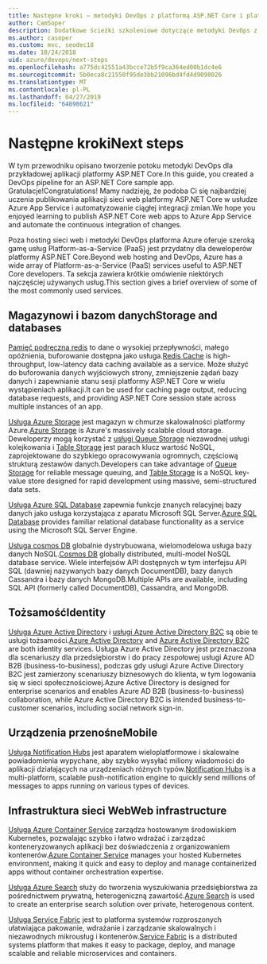 ```yaml
---
title: Następne kroki — metodyki DevOps z platformą ASP.NET Core i platformy Azure
author: CamSoper
description: Dodatkowe ścieżki szkoleniowe dotyczące metodyki DevOps z platformą ASP.NET Core i platformy Azure.
ms.author: casoper
ms.custom: mvc, seodec18
ms.date: 10/24/2018
uid: azure/devops/next-steps
ms.openlocfilehash: a775dc42551a43bcce72b5f9ca364ed00b1dc4e6
ms.sourcegitcommit: 5b0eca8c21550f95de3bb21096bd4fd4d9098026
ms.translationtype: MT
ms.contentlocale: pl-PL
ms.lasthandoff: 04/27/2019
ms.locfileid: "64898621"
---
```

# <a name="next-steps"></a><span data-ttu-id="f8853-103">Następne kroki</span><span class="sxs-lookup"><span data-stu-id="f8853-103">Next steps</span></span>

<span data-ttu-id="f8853-104">W tym przewodniku opisano tworzenie potoku metodyki DevOps dla przykładowej aplikacji platformy ASP.NET Core.</span><span class="sxs-lookup"><span data-stu-id="f8853-104">In this guide, you created a DevOps pipeline for an ASP.NET Core sample app.</span></span> <span data-ttu-id="f8853-105">Gratulacje!</span><span class="sxs-lookup"><span data-stu-id="f8853-105">Congratulations!</span></span> <span data-ttu-id="f8853-106">Mamy nadzieję, że podoba Ci się najbardziej uczenia publikowania aplikacji sieci web platformy ASP.NET Core w usłudze Azure App Service i automatyzowanie ciągłej integracji zmian.</span><span class="sxs-lookup"><span data-stu-id="f8853-106">We hope you enjoyed learning to publish ASP.NET Core web apps to Azure App Service and automate the continuous integration of changes.</span></span>

<span data-ttu-id="f8853-107">Poza hosting sieci web i metodyki DevOps platforma Azure oferuje szeroką gamę usług Platform-as-a-Service (PaaS) jest przydatny dla deweloperów platformy ASP.NET Core.</span><span class="sxs-lookup"><span data-stu-id="f8853-107">Beyond web hosting and DevOps, Azure has a wide array of Platform-as-a-Service (PaaS) services useful to ASP.NET Core developers.</span></span> <span data-ttu-id="f8853-108">Ta sekcja zawiera krótkie omówienie niektórych najczęściej używanych usług.</span><span class="sxs-lookup"><span data-stu-id="f8853-108">This section gives a brief overview of some of the most commonly used services.</span></span>

## <a name="storage-and-databases"></a><span data-ttu-id="f8853-109">Magazynowi i bazom danych</span><span class="sxs-lookup"><span data-stu-id="f8853-109">Storage and databases</span></span>

<span data-ttu-id="f8853-110">[Pamięć podręczna redis](/azure/redis-cache/) to dane o wysokiej przepływności, małego opóźnienia, buforowanie dostępna jako usługa.</span><span class="sxs-lookup"><span data-stu-id="f8853-110">[Redis Cache](/azure/redis-cache/) is high-throughput, low-latency data caching available as a service.</span></span> <span data-ttu-id="f8853-111">Może służyć do buforowania danych wyjściowych strony, zmniejszenie żądań bazy danych i zapewnianie stanu sesji platformy ASP.NET Core w wielu wystąpieniach aplikacji.</span><span class="sxs-lookup"><span data-stu-id="f8853-111">It can be used for caching page output, reducing database requests, and providing ASP.NET Core session state across multiple instances of an app.</span></span>

<span data-ttu-id="f8853-112">[Usługa Azure Storage](/azure/storage/) jest magazyn w chmurze skalowalności platformy Azure.</span><span class="sxs-lookup"><span data-stu-id="f8853-112">[Azure Storage](/azure/storage/) is Azure's massively scalable cloud storage.</span></span> <span data-ttu-id="f8853-113">Deweloperzy mogą korzystać z [usługi Queue Storage](/azure/storage/queues/storage-queues-introduction) niezawodnej usługi kolejkowania i [Table Storage](/azure/storage/tables/table-storage-overview) jest parach klucz wartość NoSQL, zaprojektowane do szybkiego opracowywania ogromnych, częściową strukturą zestawów danych.</span><span class="sxs-lookup"><span data-stu-id="f8853-113">Developers can take advantage of [Queue Storage](/azure/storage/queues/storage-queues-introduction) for reliable message queuing, and [Table Storage](/azure/storage/tables/table-storage-overview) is a NoSQL key-value store designed for rapid development using massive, semi-structured data sets.</span></span>

<span data-ttu-id="f8853-114">[Usługa Azure SQL Database](/azure/sql-database/) zapewnia funkcje znanych relacyjnej bazy danych jako usługa korzystająca z aparatu Microsoft SQL Server.</span><span class="sxs-lookup"><span data-stu-id="f8853-114">[Azure SQL Database](/azure/sql-database/) provides familiar relational database functionality as a service using the Microsoft SQL Server Engine.</span></span>

<span data-ttu-id="f8853-115">[Usługa cosmos DB](/azure/cosmos-db/) globalnie dystrybuowana, wielomodelowa usługa bazy danych NoSQL.</span><span class="sxs-lookup"><span data-stu-id="f8853-115">[Cosmos DB](/azure/cosmos-db/) globally distributed, multi-model NoSQL database service.</span></span> <span data-ttu-id="f8853-116">Wiele interfejsów API dostępnych w tym interfejsu API SQL (dawniej nazywanych bazy danych DocumentDB), bazy danych Cassandra i bazy danych MongoDB.</span><span class="sxs-lookup"><span data-stu-id="f8853-116">Multiple APIs are available, including SQL API (formerly called DocumentDB), Cassandra, and MongoDB.</span></span>

## <a name="identity"></a><span data-ttu-id="f8853-117">Tożsamość</span><span class="sxs-lookup"><span data-stu-id="f8853-117">Identity</span></span>

<span data-ttu-id="f8853-118">[Usługa Azure Active Directory](/azure/active-directory/) i [usługi Azure Active Directory B2C](/azure/active-directory-b2c/) są obie te usługi tożsamości.</span><span class="sxs-lookup"><span data-stu-id="f8853-118">[Azure Active Directory](/azure/active-directory/) and [Azure Active Directory B2C](/azure/active-directory-b2c/) are both identity services.</span></span> <span data-ttu-id="f8853-119">Usługa Azure Active Directory jest przeznaczona dla scenariuszy dla przedsiębiorstw i do pracy zespołowej usługi Azure AD B2B (business-to-business), podczas gdy usługi Azure Active Directory B2C jest zamierzony scenariuszy biznesowych do klienta, w tym logowania się w sieci społecznościowej.</span><span class="sxs-lookup"><span data-stu-id="f8853-119">Azure Active Directory is designed for enterprise scenarios and enables Azure AD B2B (business-to-business) collaboration, while Azure Active Directory B2C is intended business-to-customer scenarios, including social network sign-in.</span></span>

## <a name="mobile"></a><span data-ttu-id="f8853-120">Urządzenia przenośne</span><span class="sxs-lookup"><span data-stu-id="f8853-120">Mobile</span></span>

<span data-ttu-id="f8853-121">[Usługa Notification Hubs](/azure/notification-hubs/) jest aparatem wieloplatformowe i skalowalne powiadomienia wypychane, aby szybko wysyłać miliony wiadomości do aplikacji działających na urządzeniach różnych typów.</span><span class="sxs-lookup"><span data-stu-id="f8853-121">[Notification Hubs](/azure/notification-hubs/) is a multi-platform, scalable push-notification engine to quickly send millions of messages to apps running on various types of devices.</span></span>

## <a name="web-infrastructure"></a><span data-ttu-id="f8853-122">Infrastruktura sieci Web</span><span class="sxs-lookup"><span data-stu-id="f8853-122">Web infrastructure</span></span>

<span data-ttu-id="f8853-123">[Usługa Azure Container Service](/azure/aks/) zarządza hostowanym środowiskiem Kubernetes, pozwalając szybko i łatwo wdrażać i zarządzać konteneryzowanych aplikacji bez doświadczenia z organizowaniem kontenerów.</span><span class="sxs-lookup"><span data-stu-id="f8853-123">[Azure Container Service](/azure/aks/) manages your hosted Kubernetes environment, making it quick and easy to deploy and manage containerized apps without container orchestration expertise.</span></span>

<span data-ttu-id="f8853-124">[Usługa Azure Search](/azure/search/) służy do tworzenia wyszukiwania przedsiębiorstwa za pośrednictwem prywatną, heterogeniczną zawartość.</span><span class="sxs-lookup"><span data-stu-id="f8853-124">[Azure Search](/azure/search/) is used to create an enterprise search solution over private, heterogenous content.</span></span>

<span data-ttu-id="f8853-125">[Usługa Service Fabric](/azure/service-fabric/) jest to platforma systemów rozproszonych ułatwiająca pakowanie, wdrażanie i zarządzanie skalowalnych i niezawodnych mikrousług i kontenerów.</span><span class="sxs-lookup"><span data-stu-id="f8853-125">[Service Fabric](/azure/service-fabric/) is a distributed systems platform that makes it easy to package, deploy, and manage scalable and reliable microservices and containers.</span></span>
